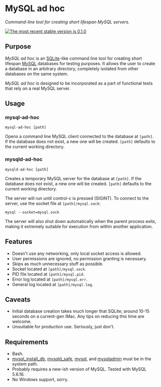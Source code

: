 # MySQL ad hoc

*Command-line tool for creating short lifespan MySQL servers.*

[![The most recent stable version is 0.1.0][version-image]][Semantic versioning]

## Purpose

*MySQL ad hoc* is an [SQLite]-like command line tool for creating short lifespan
[MySQL] databases for testing purposes. It allows the user to create a database
in an arbitrary directory, completely isolated from other databases on the same
system.

*MySQL ad hoc* is designed to be incorporated as a part of functional tests that
rely on a real MySQL server.

## Usage

### mysql-ad-hoc

    mysql-ad-hoc [path]

Opens a command line MySQL client connected to the database at `[path]`. If the
database does not exist, a new one will be created. `[path]` defaults to the
current working directory.

### mysqld-ad-hoc

    mysqld-ad-hoc [path]

Creates a temporary MySQL server for the database at `[path]`. If the database
does not exist, a new one will be created. `[path]` defaults to the current
working directory.

The server will run until control-c is pressed (SIGINT). To connect to the
server, use the socket file at `[path]/mysql.sock`:

    mysql --socket=mysql.sock

The server will also shut down automatically when the parent process exits,
making it extremely suitable for execution from within another application.

## Features

- Doesn't use any networking, only local socket access is allowed.
- User permissions are ignored, no permission granting is necessary.
- Skips as much unnecessary stuff as possible.
- Socket located at `[path]/mysql.sock`.
- PID file located at `[path]/mysql.pid`.
- Error log located at `[path]/mysql.err`.
- General log located at `[path]/mysql.log`.

## Caveats

- Initial database creation takes much longer that SQLite; around 10-15 seconds
  on a current-gen iMac. Any tips on reducing this time are welcome.
- Unsuitable for production use. Seriously, just don't.

## Requirements

- Bash.
- [mysql_install_db], [mysqld_safe], [mysql], and [mysqladmin] must be in the
  system path.
- Probably requires a new-ish version of MySQL. Tested with MySQL 5.6.16.
- No Windows support, sorry.

<!-- References -->

[SQLite]: http://www.sqlite.org/
[MySQL]: http://www.mysql.com/
[mysql_install_db]: https://dev.mysql.com/doc/refman/5.7/en/mysql-install-db.html
[mysqld_safe]: http://dev.mysql.com/doc/refman/5.7/en/mysqld-safe.html
[mysql]: http://dev.mysql.com/doc/refman/5.7/en/mysql.html
[mysqladmin]: http://dev.mysql.com/doc/refman/5.7/en/mysqladmin.html

[Semantic versioning]: http://semver.org/
[version-image]: http://img.shields.io/:semver-0.1.0-yellow.svg "This project uses semantic versioning"
